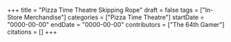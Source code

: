 +++
title = "Pizza Time Theatre Skipping Rope"
draft = false
tags = ["In-Store Merchandise"]
categories = ["Pizza Time Theatre"]
startDate = "0000-00-00"
endDate = "0000-00-00"
contributors = ["The 64th Gamer"]
citations = []
+++
